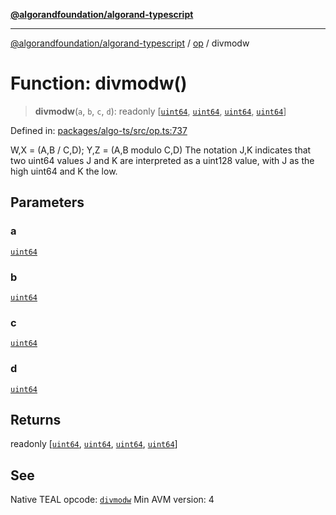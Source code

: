 [**@algorandfoundation/algorand-typescript**](../../README.md)

***

[@algorandfoundation/algorand-typescript](../../README.md) / [op](../README.md) / divmodw

# Function: divmodw()

> **divmodw**(`a`, `b`, `c`, `d`): readonly \[[`uint64`](../../index/type-aliases/uint64.md), [`uint64`](../../index/type-aliases/uint64.md), [`uint64`](../../index/type-aliases/uint64.md), [`uint64`](../../index/type-aliases/uint64.md)\]

Defined in: [packages/algo-ts/src/op.ts:737](https://github.com/algorandfoundation/puya-ts/blob/main/packages/algo-ts/src/op.ts#L737)

W,X = (A,B / C,D); Y,Z = (A,B modulo C,D)
The notation J,K indicates that two uint64 values J and K are interpreted as a uint128 value, with J as the high uint64 and K the low.

## Parameters

### a

[`uint64`](../../index/type-aliases/uint64.md)

### b

[`uint64`](../../index/type-aliases/uint64.md)

### c

[`uint64`](../../index/type-aliases/uint64.md)

### d

[`uint64`](../../index/type-aliases/uint64.md)

## Returns

readonly \[[`uint64`](../../index/type-aliases/uint64.md), [`uint64`](../../index/type-aliases/uint64.md), [`uint64`](../../index/type-aliases/uint64.md), [`uint64`](../../index/type-aliases/uint64.md)\]

## See

Native TEAL opcode: [`divmodw`](https://developer.algorand.org/docs/get-details/dapps/avm/teal/opcodes/v10/#divmodw)
Min AVM version: 4
